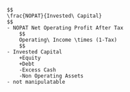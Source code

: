
                    $$
                    \frac{NOPAT}{Invested\ Capital}
                    $$
                    - NOPAT Net Operating Profit After Tax
                        $$
                        Operating\ Income \times (1-Tax)
                        $$
                    - Invested Capital
                        +Equity
                        +Debt
                        -Excess Cash
                        -Non Operating Assets
                    - not manipulatable